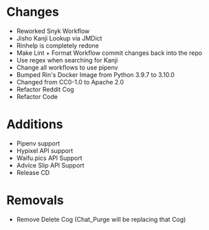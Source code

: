 # Changes 

- Reworked Snyk Workflow
- Jisho Kanji Lookup via JMDict
- Rinhelp is completely redone
- Make Lint + Format Workflow commit changes back into the repo
- Use regex when searching for Kanji
- Change all workflows to use pipenv
- Bumped Rin's Docker Image from Python 3.9.7 to 3.10.0
- Changed from CC0-1.0 to Apache 2.0
- Refactor Reddit Cog
- Refactor Code

# Additions

- Pipenv support
- Hypixel API support
- Waifu.pics API Support
- Advice Slip API Support
- Release CD

# Removals
- Remove Delete Cog (Chat_Purge will be replacing that Cog)